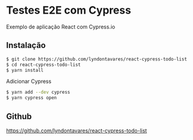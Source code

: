 # Testes E2E com Cypress

Exemplo de aplicação React com Cypress.io

## Instalação

```bash
$ git clone https://github.com/lyndontavares/react-cypress-todo-list
$ cd react-cypress-todo-list
$ yarn install
```

Adicionar Cypress

```bash
$ yarn add --dev cypress
$ yarn cypress open
```

## Github

https://github.com/lyndontavares/react-cypress-todo-list

##
